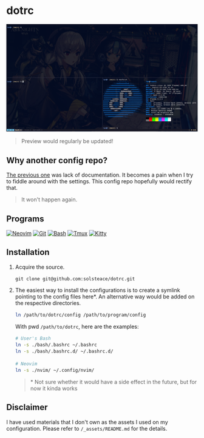 # dotrc

![Preview](./_assets/_preview.png)

> Preview would regularly be updated!

## Why another config repo?

[The previous one](https://github.com/solsteace/dotfiles) was lack of documentation. It becomes a pain when I try to fiddle around with the settings. This config repo hopefully would rectify that.

> It won't happen again.

## Programs

[![Neovim](https://img.shields.io/badge/NeoVim-%2357A143.svg?&style=for-the-badge&logo=neovim&logoColor=white)](./nvim/)
[![Git](https://img.shields.io/badge/git-%23F05033.svg?style=for-the-badge&logo=git&logoColor=white)](./git/)
[![Bash](https://img.shields.io/badge/bash-%2314162c.svg?style=for-the-badge&logo=gnu-bash&logoColor=white)](./bash/)
[![Tmux](https://img.shields.io/badge/-Tmux-3C3C3C?style=for-the-badge)](./tmux/)
[![Kitty](https://img.shields.io/badge/-Kitty-7C4A28?style=for-the-badge)](./kitty/)

## Installation

1. Acquire the source.
    ```
    git clone git@github.com:solsteace/dotrc.git
    ```

2. The easiest way to install the configurations is to create a symlink pointing to the config files here\*. An alternative way would be added on the respective directories.

    ``` bash
    ln /path/to/dotrc/config /path/to/program/config
    ```
    
    With pwd `/path/to/dotrc`, here are the examples:
   
    ```bash
    # User's Bash
    ln -s ./bash/.bashrc ~/.bashrc
    ln -s ./bash/.bashrc.d/ ~/.bashrc.d/
    
    # Neovim
    ln -s ./nvim/ ~/.config/nvim/
    ```

    > \* Not sure whether it would have a side effect in the future, but for now it kinda works

## Disclaimer

I have used materials that I don't own as the assets I used on my configuration. Please refer to `/_assets/README.md` for the details.
